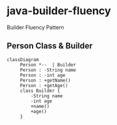 # java-builder-fluency
Builder Fluency Pattern

## Person Class & Builder
```mermaid
classDiagram
     Person *--  | Builder
     Person : -String name
     Person : -int age
     Person : +getName()
     Person : +getAge()
     class Builder {
         -String name
         -int age
         +name()
         +age()
     }
```